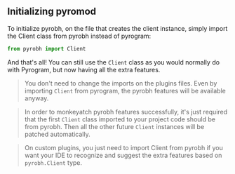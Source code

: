 ## Initializing pyromod

To initialize pyrobh, on the file that creates the client instance, simply import the Client class from pyrobh instead
of pyrogram:

```python
from pyrobh import Client
```

And that's all! You can still use the `Client` class as you would normally do with Pyrogram, but now having all the
extra features.

>You don't need to change the imports on the plugins files. Even by importing `Client` from pyrogram, the pyrobh  features will be available anyway.

>In order to monkeyatch pyrobh features successfully, it's just required that the  first `Client` class imported to your project code should be from pyrobh. Then all the other future `Client` instances  will be patched automatically.

>On custom plugins, you just need to import Client from pyrobh if you want your IDE to recognize and suggest
the extra features based on `pyrobh.Client` type.
